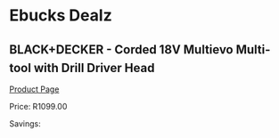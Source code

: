 
# Ebucks Dealz
## BLACK+DECKER - Corded 18V Multievo Multi-tool with Drill Driver Head
[Product Page](https://www.ebucks.com/web/shop/productSelected.do?prodId=1153075638&catId=717324798)

Price: R1099.00

Savings: 


	